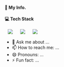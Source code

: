 

#### 💁 My Info.

#### 💻 Tech Stack
<div>
<a>
    <img src="https://img.shields.io/badge/-JAVA-%23007396?style=flat-square&logo=Java&logoColor=white" style="height : auto; margin-left : 10px; margin-right : 10px;"/>
</a>

<a>
    <img src="https://img.shields.io/badge/-C%2B%2B-%2300599C?style=flat-square&logo=C%2B%2B&logoColor=white" style="height : auto; margin-left : 10px; margin-right : 10px;"/>
</a>
<a>
    <img src="https://img.shields.io/badge/-Javascript-%23F7DF1E?style=flat-square&logo=javascript&logoColor=white" style="height : auto; margin-left : 10px; margin-right : 10px;"/>
</a>
</div>



- 💬 Ask me about ...
- 📫 How to reach me: ...
- 😄 Pronouns: ...
- ⚡ Fun fact: ...

